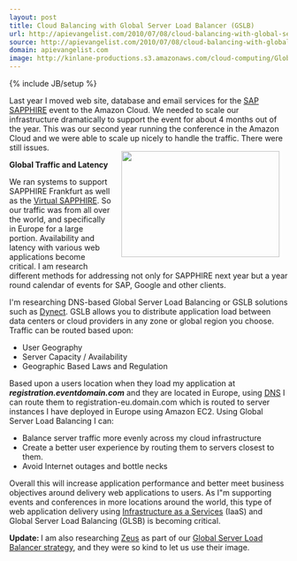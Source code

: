 ```yaml
---
layout: post
title: Cloud Balancing with Global Server Load Balancer (GSLB)
url: http://apievangelist.com/2010/07/08/cloud-balancing-with-global-server-load-balancer-gslb/
source: http://apievangelist.com/2010/07/08/cloud-balancing-with-global-server-load-balancer-gslb/
domain: apievangelist.com
image: http://kinlane-productions.s3.amazonaws.com/cloud-computing/Global-Load-Balancing.PNG
---
```

{% include JB/setup %}<p>Last year I moved web site, database and email services for the <a href="https://www.sapandasug.com/">SAP SAPPHIRE</a> event to the Amazon Cloud. We needed to scale our infrastructure dramatically to support the event for about 4 months out of the year. This was our second year running the conference in the Amazon Cloud and we were able to scale up nicely to handle the traffic. There were still issues. <a href="http://www.zeus.com/" target="_blank"><img class="alignnone" style="padding: 15px;" title="Global Server Load Balancing" src="http://kinlane-productions.s3.amazonaws.com/cloud-computing/Global-Load-Balancing.PNG" alt="" width="286" height="192" align="right" /></a><p></p>
<strong>Global Traffic and Latency</strong><p></p>
We ran systems to support SAPPHIRE Frankfurt as well as the <a href="http://www.sapphirenow.com/">Virtual SAPPHIRE</a>. So our traffic was from all over the world, and specifically in Europe for a large portion. Availability and latency with various web applications become critical. I am research different methods for addressing not only for SAPPHIRE next year but a year round calendar of events for SAP, Google and other clients.<p></p>
I'm researching DNS-based Global Server Load Balancing or GSLB solutions such as <a href="http://dyn.com/dynect" target="_blank">Dynect</a>. GSLB allows you to distribute application load between data centers or cloud providers in any zone or global region you choose. Traffic can be routed based upon:
<ul class="mainlist">
	<li>User Geography</li>
	<li>Server Capacity / Availability</li>
	<li>Geographic Based Laws and Regulation</li>
</ul>
Based upon a users location when they load my application at <em><strong>registration.eventdomain.com</strong></em> and they are located in Europe, using <a href="http://www.kinlane.com/category/dns/">DNS</a> I can route them to registration-eu.domain.com which is routed to server instances I have deployed in Europe using Amazon EC2. Using Global Server Load Balancing I can:
<ul class="mainlist">
	<li>Balance server traffic more evenly across my cloud infrastructure</li>
	<li>Create a better user experience by routing them to servers closest to them.</li>
	<li>Avoid Internet outages and bottle necks</li>
</ul>
Overall this will increase application performance and better meet business objectives around delivery web applications to users. As I"m supporting events and conferences in more locations around the world, this type of web application delivery using <a href="http://www.kinlane.com/category/infrastructure-as-a-service-iaas/">Infrastructure as a Services</a> (IaaS) and Global Server Load Balancing (GLSB) is becoming critical.<p></p>
<strong>Update: </strong> I am also researching <a href="http://www.zeus.com/" target="_blank">Zeus</a> as part of our <a href="http://www.zeus.com/" target="_blank">Global Server Load Balancer strategy</a>, and they were so kind to let us use their image.</p>
